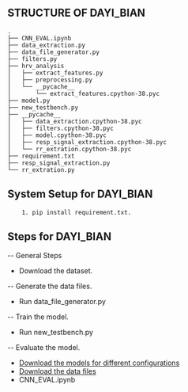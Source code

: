 ## STRUCTURE OF DAYI_BIAN
```
.
├── CNN_EVAL.ipynb
├── data_extraction.py
├── data_file_generator.py
├── filters.py
├── hrv_analysis
│   ├── extract_features.py
│   ├── preprocessing.py
│   └── __pycache__
│       └── extract_features.cpython-38.pyc
├── model.py
├── new_testbench.py
├── __pycache__
│   ├── data_extraction.cpython-38.pyc
│   ├── filters.cpython-38.pyc
│   ├── model.cpython-38.pyc
│   ├── resp_signal_extraction.cpython-38.pyc
│   └── rr_extration.cpython-38.pyc
├── requirement.txt
├── resp_signal_extraction.py
└── rr_extration.py
```
## System Setup for DAYI_BIAN
        1. pip install requirement.txt.

## Steps for DAYI_BIAN
  -- General Steps
  * Download the dataset.
  
  -- Generate the data files.
  * Run data_file_generator.py

  -- Train the model.
  * Run new_testbench.py
  
  -- Evaluate the model.
  * [Download the models for different configurations](https://drive.google.com/drive/folders/1fEA6SkJ1m2DwxU-OqSed1VjLRy3Q10dJ?usp=sharing)
  * [Download the data files](https://drive.google.com/drive/folders/1PIaNOR3ddFgQ0L0QK-3v3PvOojIceIZ3?usp=sharing)
  * CNN_EVAL.ipynb
